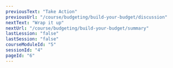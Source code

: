 ```yaml
---
previousText: "Take Action"
previousUrl: "/course/budgeting/build-your-budget/discussion"
nextText: "Wrap it up"
nextUrl: "/course/budgeting/build-your-budget/summary"
lastLession: "false"
lastSession: "false"
courseModuleId: "5"
sessionId: "4"
pageId: "6"
---
```



